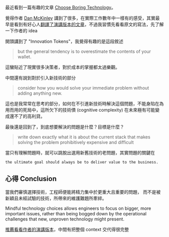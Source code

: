 最近看到一篇有趣的文章 [Choose Boring Technology](https://mcfunley.com/choose-boring-technology)。

覺得作者 [Dan McKinley](https://mcfunley.com/) 講到了很多，在實際工作數年中一樣有的感受，其實最早是看到有好心人[翻譯了演講版本的文章](https://www.chunfuchao.com/posts/choose-boring-technology/)，不過我習慣先看看原文的寫法，先了解一下作者的 idea

開頭講到了 "Innovation Tokens"，我覺得有趣的是這段敘述
> but the general tendency is to overestimate the contents of your wallet.

這蠻貼近了現實很多決策者，對於成本的掌握都太過樂觀。

中間還有說到對於引入新技術的部分
> consider how you would solve your immediate problem without adding anything new.

這也是我常常在思考的部分，如何在不引進新技術時解決這個問題，不能身陷在為用而用的死局中，這所欠下的技術債 (cognitive complexity) 在未來極有可能變成還不了的高利貸。

最後還是回到了，到底想要解決的問題是什麼？目標是什麼？
> write down exactly what it is about the current stack that makes solving the problem prohibitively expensive and difficult

當只有理解問題時，就可以跳脫出選用新舊技術的老問題，其實問題的關鍵在 
```
the ultimate goal should always be to deliver value to the business. 
```

## 心得 Conclusion

當我們審慎選擇技術，工程師便能將精力集中於更重大且重要的問題，
而不是被新穎且未經試驗的技術，所帶來的維護難題所牽絆。

Mindful technology choices allows engineers to focus on bigger, more important issues, rather than being bogged down by the operational challenges that new, unproven technology might present.

[推薦看看作者的演講版本](https://boringtechnology.club/index_zh_TW.html)，中間有把整個 context 交代得很完整
